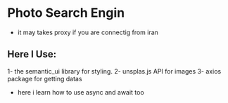 # Photo Search Engin
* it may takes proxy if you are connectig from iran
## Here I Use:

1- the semantic_ui library for styling.
2- unsplas.js API for images
3- axios package for getting datas


* here i learn how to use async and await too
